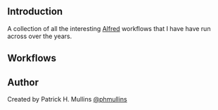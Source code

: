 ## Introduction

A collection of all the interesting [Alfred][Alfred] workflows that I have have run across over the years.

## Workflows



## Author
Created by Patrick H. Mullins [@phmullins ](https://twitter.com/phmullins)

[Alfred]:http://www.alfredapp.com/

